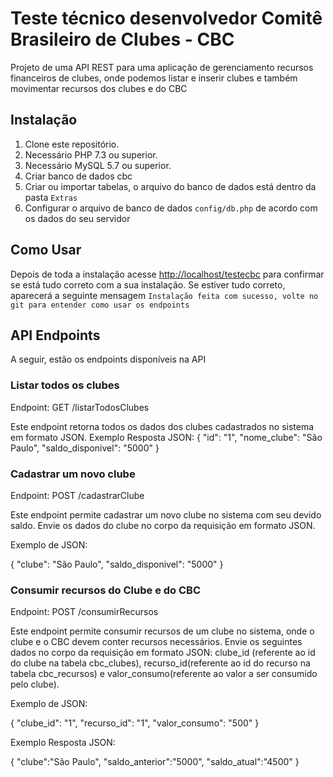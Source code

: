 # Teste técnico desenvolvedor Comitê Brasileiro de Clubes - CBC

Projeto de uma API REST para uma aplicação de gerenciamento recursos financeiros de clubes, onde podemos listar e inserir clubes e também movimentar recursos dos clubes e do CBC


## Instalação

1. Clone este repositório.
2. Necessário PHP 7.3 ou superior.
3. Necessário MySQL 5.7 ou superior.
4. Criar banco de dados cbc
5. Criar ou importar tabelas, o arquivo do banco de dados está dentro da pasta `Extras`
6. Configurar o arquivo de banco de dados `config/db.php` de acordo com os dados do seu servidor
## Como Usar

Depois de toda a instalação acesse [http://localhost/testecbc](http://localhost/testecbc/) para confirmar se está tudo correto com a sua instalação.
Se estiver tudo correto, aparecerá a seguinte mensagem `Instalação feita com sucesso, volte no git para entender como usar os endpoints`

## API Endpoints
A seguir, estão os endpoints disponíveis na API
### Listar todos os clubes
Endpoint: GET /listarTodosClubes

Este endpoint retorna todos os dados dos clubes cadastrados no sistema em formato JSON.
Exemplo Resposta JSON:
{
    "id": "1",
    "nome_clube": "São Paulo",
    "saldo_disponivel": "5000"
}


### Cadastrar um novo clube
Endpoint: POST /cadastrarClube

Este endpoint permite cadastrar um novo clube no sistema com seu devido saldo. Envie os dados do clube no corpo da requisição em formato JSON.

Exemplo de JSON:

{
    "clube": "São Paulo",
    "saldo_disponivel": "5000"
}

### Consumir recursos do Clube e do CBC
Endpoint: POST /consumirRecursos

Este endpoint permite consumir recursos de um clube no sistema, onde o clube e o CBC devem conter recursos necessários. 
Envie os seguintes dados no corpo da requisição em formato JSON:
clube_id (referente ao id do clube na tabela cbc_clubes), recurso_id(referente ao id do recurso na tabela cbc_recursos) e valor_consumo(referente ao valor a ser consumido pelo clube).

Exemplo de JSON:

{
    "clube_id": "1",
    "recurso_id": "1",
    "valor_consumo": "500"
}

Exemplo Resposta JSON:

{
    "clube":"São Paulo",
    "saldo_anterior":"5000",
    "saldo_atual":"4500"
}


